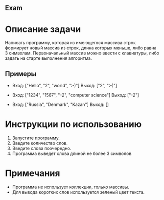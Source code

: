 ## Exam
# Описание задачи

Написать программу, которая из имеющегося массива строк формирует новый массив из строк, длина которых меньше, либо равна 3 символам. Первоначальный массив можно ввести с клавиатуры, либо задать на старте выполнения алгоритма.

## Примеры

- Вход: ["Hello", "2", "world", ":-)"]
  Выход: ["2", ":-)"]

- Вход: ["1234", "1567", "-2", "computer science"]
  Выход: ["-2"]

- Вход: ["Russia", "Denmark", "Kazan"]
  Выход: []

# Инструкции по использованию

1. Запустите программу.
2. Введите количество слов.
3. Введите слова поочередно.
4. Программа выведет слова длиной не более 3 символов.

# Примечания

- Программа не использует коллекции, только массивы.
- Для вывода коротких слов используется зеленый цвет текста.
